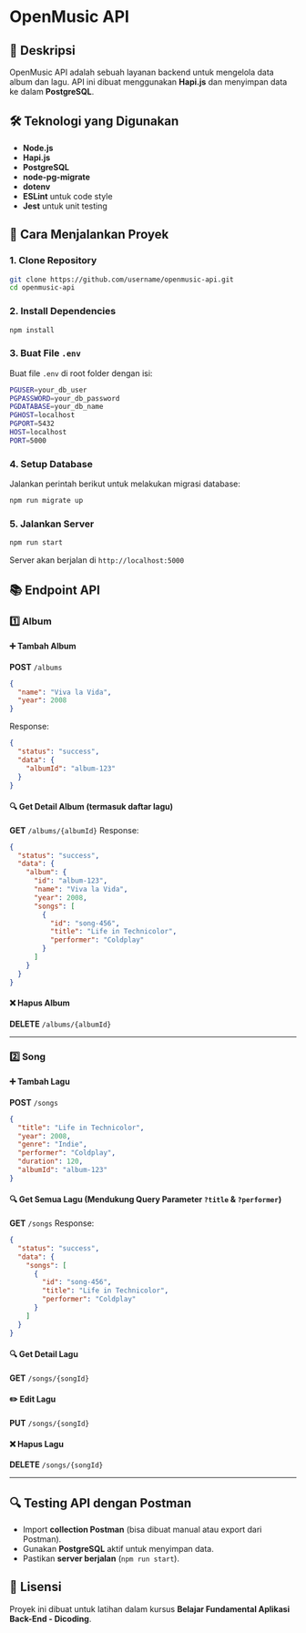 # OpenMusic API

## 📌 Deskripsi
OpenMusic API adalah sebuah layanan backend untuk mengelola data album dan lagu. API ini dibuat menggunakan **Hapi.js** dan menyimpan data ke dalam **PostgreSQL**.

## 🛠️ Teknologi yang Digunakan
- **Node.js**
- **Hapi.js**
- **PostgreSQL**
- **node-pg-migrate**
- **dotenv**
- **ESLint** untuk code style
- **Jest** untuk unit testing

## 🚀 Cara Menjalankan Proyek
### 1. Clone Repository
```sh
git clone https://github.com/username/openmusic-api.git
cd openmusic-api
```

### 2. Install Dependencies
```sh
npm install
```

### 3. Buat File `.env`
Buat file `.env` di root folder dengan isi:
```sh
PGUSER=your_db_user
PGPASSWORD=your_db_password
PGDATABASE=your_db_name
PGHOST=localhost
PGPORT=5432
HOST=localhost
PORT=5000
```

### 4. Setup Database
Jalankan perintah berikut untuk melakukan migrasi database:
```sh
npm run migrate up
```

### 5. Jalankan Server
```sh
npm run start
```
Server akan berjalan di `http://localhost:5000`

## 📚 Endpoint API
### 1️⃣ **Album**
#### ➕ Tambah Album
**POST** `/albums`
```json
{
  "name": "Viva la Vida",
  "year": 2008
}
```
Response:
```json
{
  "status": "success",
  "data": {
    "albumId": "album-123"
  }
}
```

#### 🔍 Get Detail Album (termasuk daftar lagu)
**GET** `/albums/{albumId}`
Response:
```json
{
  "status": "success",
  "data": {
    "album": {
      "id": "album-123",
      "name": "Viva la Vida",
      "year": 2008,
      "songs": [
        {
          "id": "song-456",
          "title": "Life in Technicolor",
          "performer": "Coldplay"
        }
      ]
    }
  }
}
```

#### ❌ Hapus Album
**DELETE** `/albums/{albumId}`

---

### 2️⃣ **Song**
#### ➕ Tambah Lagu
**POST** `/songs`
```json
{
  "title": "Life in Technicolor",
  "year": 2008,
  "genre": "Indie",
  "performer": "Coldplay",
  "duration": 120,
  "albumId": "album-123"
}
```

#### 🔍 Get Semua Lagu (Mendukung Query Parameter `?title` & `?performer`)
**GET** `/songs`
Response:
```json
{
  "status": "success",
  "data": {
    "songs": [
      {
        "id": "song-456",
        "title": "Life in Technicolor",
        "performer": "Coldplay"
      }
    ]
  }
}
```

#### 🔍 Get Detail Lagu
**GET** `/songs/{songId}`

#### ✏️ Edit Lagu
**PUT** `/songs/{songId}`

#### ❌ Hapus Lagu
**DELETE** `/songs/{songId}`

---

## 🔍 Testing API dengan Postman
- Import **collection Postman** (bisa dibuat manual atau export dari Postman).
- Gunakan **PostgreSQL** aktif untuk menyimpan data.
- Pastikan **server berjalan** (`npm run start`).

## 📜 Lisensi
Proyek ini dibuat untuk latihan dalam kursus **Belajar Fundamental Aplikasi Back-End - Dicoding**.

